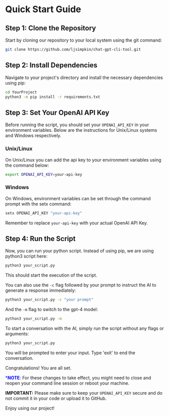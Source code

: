 # Quick Start Guide

## Step 1: Clone the Repository
Start by cloning our repository to your local system using the git command:

```sh
git clone https://github.com/ljsimpkin/chat-gpt-cli-tool.git
```

## Step 2: Install Dependencies
Navigate to your project's directory and install the necessary dependencies using pip:

```sh
cd YourProject
python3 -m pip install -r requirements.txt
```

## Step 3: Set Your OpenAI API Key
Before running the script, you should set your `OPENAI_API_KEY` in your environment variables. Below are the instructions for Unix/Linux systems and Windows respectively.

### Unix/Linux
On Unix/Linux you can add the api key to your environment variables using the command below:
```sh
export OPENAI_API_KEY=your-api-key
```

### Windows
On Windows, environment variables can be set through the command prompt with the setx command:
```sh
setx OPENAI_API_KEY "your-api-key"
```

Remember to replace `your-api-key` with your actual OpenAI API Key.

## Step 4: Run the Script
Now, you can run your python script. Instead of using pip, we are using python3 script here:

```sh
python3 your_script.py
```
This should start the execution of the script.

You can also use the `-c` flag followed by your prompt to instruct the AI to generate a response immediately:

```sh
python3 your_script.py -c "your prompt"
```

And the `-m` flag to switch to the gpt-4 model:

```sh
python3 your_script.py -m
```

To start a conversation with the AI, simply run the script without any flags or arguments:

```sh
python3 your_script.py
```
You will be prompted to enter your input. Type 'exit' to end the conversation.

Congratulations! You are all set.

<span style="color:blue">*__NOTE__:</span> For these changes to take effect, you might need to close and reopen your command line session or reboot your machine.

__IMPORTANT:__ Please make sure to keep your `OPENAI_API_KEY` secure and do not commit it in your code or upload it to GitHub. 

Enjoy using our project!